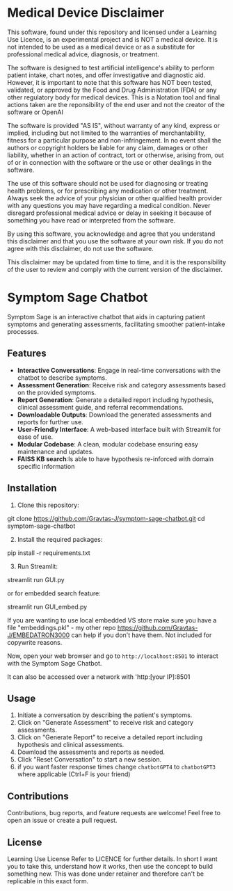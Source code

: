 # Medical Device Disclaimer

This software, found under this repository and licensed under a Learning Use Licence, is an experimental project and is NOT a medical device. It is not intended to be used as a medical device or as a substitute for professional medical advice, diagnosis, or treatment.

The software is designed to test artificial intelligence's ability to perform patient intake, chart notes, and offer investigative and diagnostic aid. However, it is important to note that this software has NOT been tested, validated, or approved by the Food and Drug Administration (FDA) or any other regulatory body for medical devices. This is a Notation tool and final actions taken are the reponsibility of the end user and not the creator of the software or OpenAI

The software is provided "AS IS", without warranty of any kind, express or implied, including but not limited to the warranties of merchantability, fitness for a particular purpose and non-infringement. In no event shall the authors or copyright holders be liable for any claim, damages or other liability, whether in an action of contract, tort or otherwise, arising from, out of or in connection with the software or the use or other dealings in the software.

The use of this software should not be used for diagnosing or treating health problems, or for prescribing any medication or other treatment. Always seek the advice of your physician or other qualified health provider with any questions you may have regarding a medical condition. Never disregard professional medical advice or delay in seeking it because of something you have read or interpreted from the software.

By using this software, you acknowledge and agree that you understand this disclaimer and that you use the software at your own risk. If you do not agree with this disclaimer, do not use the software. 

This disclaimer may be updated from time to time, and it is the responsibility of the user to review and comply with the current version of the disclaimer.

# Symptom Sage Chatbot

Symptom Sage is an interactive chatbot that aids in capturing patient symptoms and generating assessments, facilitating smoother patient-intake processes.

## Features

- **Interactive Conversations**: Engage in real-time conversations with the chatbot to describe symptoms.
- **Assessment Generation**: Receive risk and category assessments based on the provided symptoms.
- **Report Generation**: Generate a detailed report including hypothesis, clinical assessment guide, and referral recommendations.
- **Downloadable Outputs**: Download the generated assessments and reports for further use.
- **User-Friendly Interface**: A web-based interface built with Streamlit for ease of use.
- **Modular Codebase**: A clean, modular codebase ensuring easy maintenance and updates.
- **FAISS KB search**:Is able to have hypothesis re-inforced with domain specific information
## Installation

1. Clone this repository:

git clone https://github.com/Gravtas-J/symptom-sage-chatbot.git
cd symptom-sage-chatbot


2. Install the required packages:

pip install -r requirements.txt


3. Run Streamlit:

streamlit run GUI.py

or for embedded search feature:

streamlit run GUI_embed.py

If you are wanting to use local embedded VS store make sure you have a file "embeddings.pkl" - my other repo https://github.com/Gravtas-J/EMBEDATRON3000 can help if you don't have them. Not included for copywrite reasons. 


Now, open your web browser and go to `http://localhost:8501` to interact with the Symptom Sage Chatbot.

It can also be accessed over a network with 'http:[your IP]:8501

## Usage

1. Initiate a conversation by describing the patient's symptoms.
2. Click on "Generate Assessment" to receive risk and category assessments.
3. Click on "Generate Report" to receive a detailed report including hypothesis and clinical assessments.
4. Download the assessments and reports as needed.
5. Click "Reset Conversation" to start a new session.
6. if you want faster response times change `chatbotGPT4` to `chatbotGPT3` where applicable (Ctrl+F is your friend)

## Contributions

Contributions, bug reports, and feature requests are welcome! Feel free to open an issue or create a pull request.

## License

Learning Use License Refer to LICENCE for further details. In short I want you to take this, understand how it works, then use the concept to build something new. This was done under retainer and therefore can't be replicable in this exact form.
